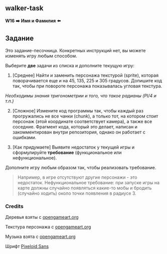 ## walker-task

**W16**
**➡️** **Имя и Фамилия** **⬅️**

## Задание

Это задание-песочница. Конкретных инструкций нет, вы можете изменять игру любым способом.

Выберите **две** задачи из списка и дополните текущую игру:

1) [Среднее] Найти и заменить персонажа текстурой (sprite), которая поворачивается еще и на 45, 135, 225 и 305 градусов. Допишите код так, чтобы при повороте персонажа показывалась угловая текстура.

*Необходимы знания тригонометрии и того, что такое радианы (PI/4 и т.п.)*

2) [Сложное] Измените код программы так, чтобы каждый раз прогружались не все чанки (chunk), а только тот, на котором стоит персонаж (этой координате соответствует камера), а также все соседние. Фрагмент кода, который это делает, написан и закомментирован внутри репозитория, однако он работает с ошибками.

3) [Как придумаете] Выявите недостаток у текущей игры и сформулируйте **требование** (функциональное или нефункциональное).

Дополните игру любым образом так, чтобы реализовать требование.

> Например, в игре отсутствуют другие персонажи - это недостаток.
> Нефункциональное требование: при запуске игры на карте должны случайно появляться какие-то мобы и бродить (случайно ходить) около точки появления в радиусе 3.


### Credits

Деревья взяты с [opengameart.org](https://opengameart.org/content/assets-free-nature-sprites-trees-shrubs)

Текстура персонажа с [opengameart.org](https://myrusakov.ru/pygame-animation-loop.html)

Музыка взята с [opengameart.org](https://opengameart.org/content/soliloquy)

Шрифт [Pixeloid Sans](https://fontmeme.com/fonts/pixeloid-sans-font/)
